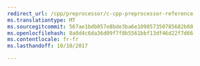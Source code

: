 ```yaml
---
redirect_url: /cpp/preprocessor/c-cpp-preprocessor-reference
ms.translationtype: MT
ms.sourcegitcommit: 567ae1bdb057e8bde3ba6e109857350785682b60
ms.openlocfilehash: 8a0d4c6da36d09f7f8b5561bbf13df46d22f7d66
ms.contentlocale: fr-fr
ms.lasthandoff: 10/10/2017

---
```

